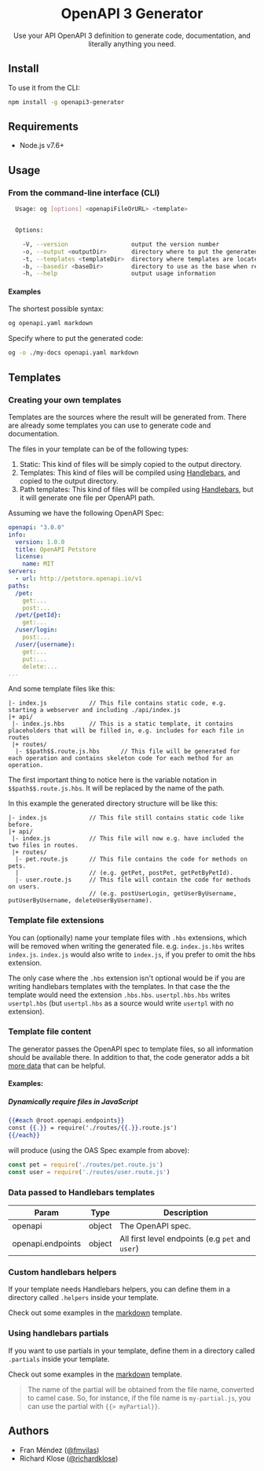 <h1 align="center">OpenAPI 3 Generator</h1>
<p align="center">
  Use your API OpenAPI 3 definition to generate code, documentation, and literally anything you need.
</p>

## Install

To use it from the CLI:

```bash
npm install -g openapi3-generator
```

## Requirements

* Node.js v7.6+

## Usage

### From the command-line interface (CLI)

```bash
  Usage: og [options] <openapiFileOrURL> <template>


  Options:

    -V, --version                  output the version number
    -o, --output <outputDir>       directory where to put the generated files (defaults to current directory)
    -t, --templates <templateDir>  directory where templates are located (defaults to internal templates directory)
    -b, --basedir <baseDir>        directory to use as the base when resolving local file references (defaults to OpenAPI file directory)
    -h, --help                     output usage information
```

#### Examples

The shortest possible syntax:
```bash
og openapi.yaml markdown
```

Specify where to put the generated code:
```bash
og -o ./my-docs openapi.yaml markdown
```

## Templates

### Creating your own templates
Templates are the sources where the result will be generated from. There are already some templates
you can use to generate code and documentation.

The files in your template can be of the following types:
1. Static: This kind of files will be simply copied to the output directory.
2. Templates: This kind of files will be compiled using [Handlebars](http://handlebarsjs.com/), and copied to the output directory.
3. Path templates: This kind of files will be compiled using [Handlebars](http://handlebarsjs.com/), but it will generate one file per OpenAPI path.

Assuming we have the following OpenAPI Spec:
```yaml
openapi: "3.0.0"
info:
  version: 1.0.0
  title: OpenAPI Petstore
  license:
    name: MIT
servers:
  - url: http://petstore.openapi.io/v1
paths:
  /pet:
    get:...
    post:...
  /pet/{petId}:
    get:...
  /user/login:
    post:...
  /user/{username}:
    get:...
    put:...
    delete:...
...
```
And some template files like this:
```
|- index.js            // This file contains static code, e.g. starting a webserver and including ./api/index.js
|+ api/
 |- index.js.hbs       // This is a static template, it contains placeholders that will be filled in, e.g. includes for each file in routes
 |+ routes/
  |- $$path$$.route.js.hbs      // This file will be generated for each operation and contains skeleton code for each method for an operation.
```
The first important thing to notice here is the variable notation in `$$path$$.route.js.hbs`. It will be replaced by the name of the path.

In this example the generated directory structure will be like this:
```
|- index.js            // This file still contains static code like before.
|+ api/
 |- index.js           // This file will now e.g. have included the two files in routes.
 |+ routes/
  |- pet.route.js      // This file contains the code for methods on pets.
  |                    // (e.g. getPet, postPet, getPetByPetId).
  |- user.route.js     // This file will contain the code for methods on users.
                       // (e.g. postUserLogin, getUserByUsername, putUserByUsername, deleteUserByUsername).
```

### Template file extensions
You can (optionally) name your template files with `.hbs` extensions, which will be removed when writing the generated
file. e.g. `index.js.hbs` writes `index.js`. `index.js` would also write to `index.js`, if you prefer to omit the hbs
extension.

The only case where the `.hbs` extension isn't optional would be if you are writing handlebars templates with the
templates. In that case the the template would need the extension `.hbs.hbs`. `usertpl.hbs.hbs` writes `usertpl.hbs`
(but `usertpl.hbs` as a source would write `usertpl` with no extension).

### Template file content
The generator passes the OpenAPI spec to template files, so all information should be available there.
In addition to that, the code generator adds a bit [more data](#data-passed-to-handlebars-templates) that can be helpful.

#### Examples:
##### Dynamically require files in JavaScript
```mustache
{{#each @root.openapi.endpoints}}
const {{.}} = require('./routes/{{.}}.route.js')
{{/each}}
```
will produce (using the OAS Spec example from above):
```js
const pet = require('./routes/pet.route.js')
const user = require('./routes/user.route.js')
```

### Data passed to Handlebars templates
| Param | Type | Description |
| --- | --- | --- |
|openapi|object|The OpenAPI spec.|
|openapi.endpoints| object | All first level endpoints (e.g  `pet` and `user`) |

### Custom handlebars helpers
If your template needs Handlebars helpers, you can define them in a directory called `.helpers` inside your template.

Check out some examples in the [markdown](./templates/markdown/.helpers) template.

### Using handlebars partials
If you want to use partials in your template, define them in a directory called `.partials` inside your template.

Check out some examples in the [markdown](./templates/markdown/.partials) template.

> The name of the partial will be obtained from the file name, converted to camel case. So, for instance, if the file name is `my-partial.js`, you can use the partial with `{{> myPartial}}`.

## Authors

* Fran Méndez ([@fmvilas](http://twitter.com/fmvilas))
* Richard Klose ([@richardklose](http://github.com/richardklose))

